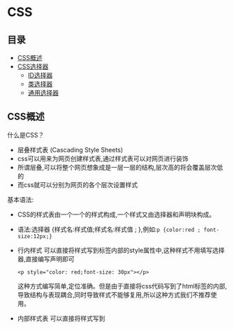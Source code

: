 # CSS


## 目录

* [CSS概述](#CSS概述)
* [CSS选择器](#CSS选择器)
  * [ID选择器](#ID选择器)
  * [类选择器](#类选择器)
  * [通用选择器](#通用选择器)

## CSS概述

什么是CSS？
 
* 层叠样式表 (Cascading Style Sheets)
* css可以用来为网页创建样式表,通过样式表可以对网页进行装饰
* 所谓层叠,可以将整个网页想象成是一层一层的结构,层次高的将会覆盖层次低的
* 而css就可以分别为网页的各个层次设置样式

基本语法:

* CSS的样式表由一个一个的样式构成,一个样式又由选择器和声明块构成。
* 语法:选择器 {样式名:样式值;样式名:样式值 ; },例如:`p {color:red ; font-size:12px;}`

* 行内样式
  可以直接将样式写到标签内部的style属性中,这种样式不用填写选择器,直接编写声明即可
  ```
  <p style="color: red;font-size: 30px"></p>
  ```
  这种方式编写简单,定位准确。但是由于直接将css代码写到了html标签的内部,导致结构与表现耦合,同时导致样式不能够复用,所以这种方式我们不推荐使用。
* 内部样式表
  可以直接将样式写到<style>标签中
  ```
  <style type="text/css">
  p{color:red; font-size: 30px;}
  </style>
  ```
  这样使css独立于html代码,而且可以同时为多个元素设置样式,这是我们使用的比较多的一种方式。
  但是这种方式,样式只能在一个页面中使用,不能在多个页面中重复使用。
* 外部样式表
  可以将所有的样式保存到一个外部的css文件中,然后通过<link>标签将样式表引入到文件中。
  ```
  <link rel="stylesheet" type="text/css" href="style.css">
  ```
  这种方式将样式表放入到了页面的外部,可以在多个页面中引入,同时浏览器加载文件时可以使用缓存,这是我们开发中使用的最多的方式。


## 名词解析

* 选择器(selector),会告诉浏览器:网页上的哪些元素需要设置什么样的样式。
  比如:p这个选择器就表示选择页面中的所有的p元素,在选择器之后所设置的样式会应用到所有的p元素上。
* 元素选择器
  * 元素选择器(标签选择器),可以根据标签的名字来从页面中选取指定的元素。
  * 语法:`标签名 { }`
  * 比如p则会选中页面中的所有p标签,h1会选中页面中的所有h1标签。

## CSS选择器

### ID选择器

• ID选择器,可以根据元素的id属性值选取元素。
• 语法:`#id { }`
* 例子:
  ```
  <!DOCTYPE html>
  <html lang="en">
  <head>
      <meta charset="UTF-8">
      <title>Title</title>
      <style type="text/css">
          #box1 {
              border: 1px solid deeppink;
          }
      </style>
  </head>
  <body>
  
  <div id="box1">我是box1</div>
  <div id="box2">我是box2</div>
  
  </body>
  </html>
  ```

### 类选择器

* 类选择器,可以根据元素的class属性值选取元素。
* 语法:`.className { }`
* 例如:
  ```
  <!DOCTYPE html>
  <html lang="en">
  <head>
      <meta charset="UTF-8">
      <title>Title</title>
      <style type="text/css">
          .all {
              border: 10px double deeppink;
          }
      </style>
  </head>
  <body>
  
  <h1 class="all">我是h1标签</h1>
  <div class="all">我是div标签</div>
  <p class="all">我是p标签</p>
  
  <a href="#" class="all">我是a标签</a>
  <span class="all">我是span标签</span>
  <img class="all" src="img/logo.png" alt="logo">
  
  </body>
  </html>
  ```

### 复合选择器

* 复合选择器,可以同时使用多个选择器,这样可以选择同时满足多个选择器的元素。
* 语法:`选择器1选择器2{}` 
* 例如:
  ```
  <!DOCTYPE html>
  <html lang="en">
  <head>
      <meta charset="UTF-8">
      <title>Title</title>
      <style type="text/css">
          div.c1 {
              border: 1px solid deeppink;
          }
      </style>
  </head>
  <body>
  
  <div class="c1">我是c1</div>
  <div class="c2">我是c2</div>
  
  <span class="c1">我是c1</span>
  <span class="c2">我是c2</span>
  
  </body>
  </html>
  ```

### 群组选择器

* 群组选择器,可以同时使用多个选择器,多个选择器将被同时应用指定的样式。
* 语法:`选择器1,选择器2,选择器3 { }`
* 例如:
  ```
  <!DOCTYPE html>
  <html lang="en">
  <head>
      <meta charset="UTF-8">
      <title>Title</title>
      <style type="text/css">
          div, span {
              margin: 10px;
              border: 1px solid deeppink;
          }
      </style>
  </head>
  <body>
  
  <div class="c1">我是c1</div>
  <div class="c2">我是c2</div>
  
  <span class="c1">我是c1</span>
  <span class="c2">我是c2</span>
  
  </body>
  </html>
  ```

### 通用选择器

* 通用选择器,可以同时选中页面中的所有元素。
* 语法:`*{ }`
* 例子:
  ```
  <!DOCTYPE html>
  <html lang="en">
  <head>
      <meta charset="UTF-8">
      <title>Title</title>
      <style type="text/css">
          * {
              border: 1px solid pink;
              margin: 10px;
          }
      </style>
  </head>
  <body>
  
  <h1>我是h1标签</h1>
  <div>我是div标签</div>
  <p>我是p标签</p>
  
  <a href="#">我是a标签</a>
  <span>我是span标签</span>
  <img src="img/logo.png" alt="logo">
  
  </body>
  </html>
  ```


标签之间的关系
 
• 祖先元素
– 直接或间接包含后代元素的元素。
• 后代元素
– 直接或间接被祖先元素包含的元素。
• 父元素
– 直接包含子元素的元素。
• 子元素
– 直接被父元素包含的元素。
• 兄弟元素
– 拥有相同父元素的元素。

 后代选择器
• 后代选择器可以根据标签的关系,为处在 元素内部的代元素设置样式。
• 语法:
祖先元素 后代元素 后代元素 { }
• 比如p strong 会选中页面中所有的p元素 内的strong元素。

 伪类和伪元素
• 有时候,你需要选择本身没有标签,但是 仍然易于识别的网页部位,比如段落首行 或鼠标滑过的连接。CSS为他们提供一些选 择器:伪类和伪元素。


 给链接定义样式
• 有四个伪类可以让你根据访问者与该链接的交 互方式,将链接设置成4种不同的状态。
• 正常链接 – a:link
• 访问过的链接
– a:visited(只能定义字体颜色)
• 鼠标滑过的链接 – a:hover
• 正在点击的链接 – a:active

 其他
• 获取焦点 – :focus
• 指定元素前 – :before
• 指定元素后 – :after
• 选中的元素

 给段落定义样式
• 首字母
– :first-letter
• 首行
– :first-line


 属性选择器
• 属性选择器可以挑选带有特殊属性的标签。 • 语法:
[属性名] [属性名="属性值"] [属性名~="属性值"] [属性名|="属性值"] [属性名^="属性值"] [属性名$="属性值"] [属性名*="属性值"]


 子元素选择器
• 子元素选择器可以给另一个元素的子元素 设置样式。
• 语法:
父元素 > 子元素{}
• 比如body > h1将选择body子标签中的所 有h1标签。


 其他子元素选择器
• :first-child
– 选择第一个子标签
• :last-child
– 选择最后一个子标签
• :nth-child
– 选择指定位置的子元素
• :first-of-type
• :last-of-type
• :nth-of-type
– 选择指定类型的子元素

 兄弟选择器
• 除了根据祖先父子关系,还可以根据兄弟 关系查找元素。
• 语法:
– 查找后边一个兄弟元素
• 兄弟元素 + 兄弟元素{}
– 查找后边所有的兄弟元素 • 兄弟元素 ~ 兄弟元素{}


 否定伪类
• 否定伪类可以帮助我们选择不是其他东西 的某件东西。
• 语法: :not(选择器){}
• 比如p:not(.hello)表示选择所有的p元素但 是class为hello的除外。

 继承
• 就像父亲的财产会遗传给儿子一样,在CSS中祖先元素的样式 同样也会被子元素继承。
• 继承是指应用在一个标签上的那些CSS样式会同时被应用到其 内嵌标签上。
• 比如为父元素设置了字体颜色,子元素也会应用上相同的颜色。
• 当然并不是所有的样式都会被继承,这一点我们讲到具体样式 时,再去讨论。

选择器的权重

 权重的计算
• 不同的选择器有不同的权重值: – 内联样式:权重是1000
– id选择器:权重是100
– 类、属性、伪类选择器:权重是10 – 元素选择器:权重是1
– 通配符:权重是0
• 计算权重需要将一个样式的全部选择器相加,比如上边的body h1的权重是20,h1的权重是10,所以第一个选择器设置的样 式会优先显示。
